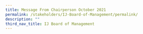 ```yaml
---
title: Message From Chairperson October 2021
permalink: /stakeholders/IJ-Board-of-Management/permalink/
description: ""
third_nav_title: IJ Board of Management
---
```

